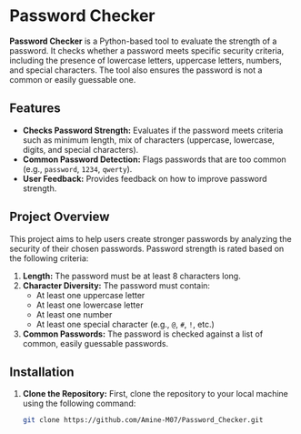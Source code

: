 # Password Checker

**Password Checker** is a Python-based tool to evaluate the strength of a password. It checks whether a password meets specific security criteria, including the presence of lowercase letters, uppercase letters, numbers, and special characters. The tool also ensures the password is not a common or easily guessable one.

## Features
- **Checks Password Strength:** Evaluates if the password meets criteria such as minimum length, mix of characters (uppercase, lowercase, digits, and special characters).
- **Common Password Detection:** Flags passwords that are too common (e.g., `password`, `1234`, `qwerty`).
- **User Feedback:** Provides feedback on how to improve password strength.

## Project Overview

This project aims to help users create stronger passwords by analyzing the security of their chosen passwords. Password strength is rated based on the following criteria:
1. **Length:** The password must be at least 8 characters long.
2. **Character Diversity:** The password must contain:
   - At least one uppercase letter
   - At least one lowercase letter
   - At least one number
   - At least one special character (e.g., `@`, `#`, `!`, etc.)
3. **Common Passwords:** The password is checked against a list of common, easily guessable passwords.

## Installation

1. **Clone the Repository:**
   First, clone the repository to your local machine using the following command:
   ```bash
   git clone https://github.com/Amine-M07/Password_Checker.git
